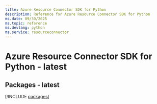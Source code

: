 ```yaml
---
title: Azure Resource Connector SDK for Python
description: Reference for Azure Resource Connector SDK for Python
ms.date: 09/30/2025
ms.topic: reference
ms.devlang: python
ms.service: resourceconnector
---
```

# Azure Resource Connector SDK for Python - latest
## Packages - latest
[!INCLUDE [packages](resource-connector-index.md)]